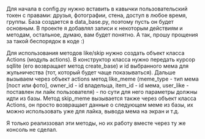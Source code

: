 Для начала в config.py нужно вставить в кавычки пользовательский токен с правами: друзья, фотографии, стена, доступ в любое время, группы.
База создается в data_base.py, поэтому пусть он будет основным.
В проекте я добавлял записи к некоторым действиям и методам, остальное, думаю, вам будет понятно.
А так, прошу прощения за такой беспорядок в коде :)

Для использования методов like/skip нужно создать объект класса Actions (модуль actions). В конструктор класса нужно передать курсор sqllite (его возвращает метод create_base) и id выбранного мема для жульничества (тот, который будет чаще показываться). Дальше вызываем через объект actions метод like_meme (meme_type - тип мема [пост или фото], owner_id - id владельца, item_id - id мема, user_like - поставлен ли лайк пользователя) - по сути для него параметры должны идти из базы. Метод skip_meme вызывается также через объект класса Actions, он просто возвращает данные о следующем меме из базы, их можно использовать уже для лайка, вывода мема на экран и т.д.

Я только реализзовал эти методы, но их работу вместе через ту же консоль не сделал.

